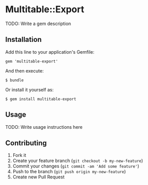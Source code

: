 # Multitable::Export

TODO: Write a gem description

## Installation

Add this line to your application's Gemfile:

    gem 'multitable-export'

And then execute:

    $ bundle

Or install it yourself as:

    $ gem install multitable-export

## Usage

TODO: Write usage instructions here

## Contributing

1. Fork it
2. Create your feature branch (`git checkout -b my-new-feature`)
3. Commit your changes (`git commit -am 'Add some feature'`)
4. Push to the branch (`git push origin my-new-feature`)
5. Create new Pull Request
